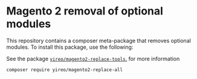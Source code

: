 # Magento 2 removal of optional modules
This repository contains a composer meta-package that removes optional modules. To install this package, use the following:

See the package [`yireo/magento2-replace-tools`.](https://github.com/yireo/magento2-replace-tools) for more information
```
composer require yireo/magento2-replace-all
```
